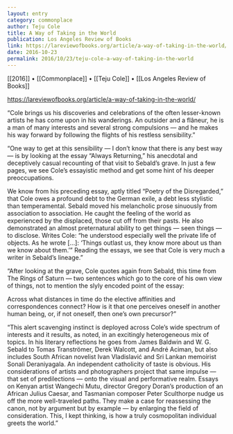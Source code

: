 ```yaml
---
layout: entry
category: commonplace
author: Teju Cole
title: A Way of Taking in the World
publication: Los Angeles Review of Books
link: https://lareviewofbooks.org/article/a-way-of-taking-in-the-world/
date: 2016-10-23
permalink: 2016/10/23/teju-cole-a-way-of-taking-in-the-world
---
```


[[2016]] • [[Commonplace]] • [[Teju Cole]] • [[Los Angeles Review of Books]]

https://lareviewofbooks.org/article/a-way-of-taking-in-the-world/

“Cole brings us his discoveries and celebrations of the often lesser-known artists he has come upon in his wanderings. An outsider and a flâneur, he is a man of many interests and several strong compulsions — and he makes his way forward by following the flights of his restless sensibility.”

“One way to get at this sensibility — I don’t know that there is any best way — is by looking at the essay “Always Returning,” his anecdotal and deceptively casual recounting of that visit to Sebald’s grave. In just a few pages, we see Cole’s essayistic method and get some hint of his deeper preoccupations.

We know from his preceding essay, aptly titled “Poetry of the Disregarded,” that Cole owes a profound debt to the German exile, a debt less stylistic than temperamental. Sebald moved his melancholic prose sinuously from association to association. He caught the feeling of the world as experienced by the displaced, those cut off from their pasts. He also demonstrated an almost preternatural ability to get things — seen things — to disclose. Writes Cole: “he understood especially well the private life of objects. As he wrote […]: ‘Things outlast us, they know more about us than we know about them.’” Reading the essays, we see that Cole is very much a writer in Sebald’s lineage.”

“After looking at the grave, Cole quotes again from Sebald, this time from The Rings of Saturn — two sentences which go to the core of his own view of things, not to mention the slyly encoded point of the essay:

Across what distances in time do the elective affinities and correspondences connect? How is it that one perceives oneself in another human being, or, if not oneself, then one’s own precursor?”

“This alert scavenging instinct is deployed across Cole’s wide spectrum of interests and it results, as noted, in an excitingly heterogeneous mix of topics. In his literary reflections he goes from James Baldwin and W. G. Sebald to Tomas Tranströmer, Derek Walcott, and André Aciman, but also includes South African novelist Ivan Vladislavić and Sri Lankan memoirist Sonali Deraniyagala. An independent catholicity of taste is obvious. His considerations of artists and photographers project that same impulse — that set of predilections — onto the visual and performative realm. Essays on Kenyan artist Wangechi Mutu, director Gregory Doran’s production of an African Julius Caesar, and Tasmanian composer Peter Sculthorpe nudge us off the more well-traveled paths. They make a case for reassessing the canon, not by argument but by example — by enlarging the field of consideration. This, I kept thinking, is how a truly cosmopolitan individual greets the world.”


